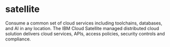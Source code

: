 # satellite
Consume a common set of cloud services including toolchains, databases, and AI in any location. The IBM Cloud Satellite managed distributed cloud solution delivers cloud services, APIs, access policies, security controls and compliance.
